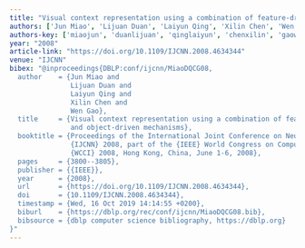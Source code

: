 ```yaml
---
title: "Visual context representation using a combination of feature-driven and object-driven mechanisms"
authors: ['Jun Miao', 'Lijuan Duan', 'Laiyun Qing', 'Xilin Chen', 'Wen Gao 0001']
authors-key: ['miaojun', 'duanlijuan', 'qinglaiyun', 'chenxilin', 'gaowen']
year: "2008"
article-link: "https://doi.org/10.1109/IJCNN.2008.4634344"
venue: "IJCNN"
bibex: "@inproceedings{DBLP:conf/ijcnn/MiaoDQCG08,
  author    = {Jun Miao and
               Lijuan Duan and
               Laiyun Qing and
               Xilin Chen and
               Wen Gao},
  title     = {Visual context representation using a combination of feature-driven
               and object-driven mechanisms},
  booktitle = {Proceedings of the International Joint Conference on Neural Networks,
               {IJCNN} 2008, part of the {IEEE} World Congress on Computational Intelligence,
               {WCCI} 2008, Hong Kong, China, June 1-6, 2008},
  pages     = {3800--3805},
  publisher = {{IEEE}},
  year      = {2008},
  url       = {https://doi.org/10.1109/IJCNN.2008.4634344},
  doi       = {10.1109/IJCNN.2008.4634344},
  timestamp = {Wed, 16 Oct 2019 14:14:55 +0200},
  biburl    = {https://dblp.org/rec/conf/ijcnn/MiaoDQCG08.bib},
  bibsource = {dblp computer science bibliography, https://dblp.org}
}"
---
```

